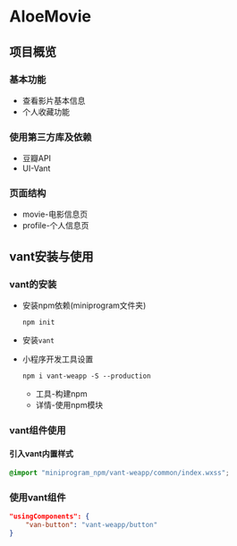 # AloeMovie

<a name="YmLjA"></a>

## 项目概览

### 基本功能

- 查看影片基本信息
- 个人收藏功能

### 使用第三方库及依赖

- 豆瓣API
- UI-Vant

### 页面结构

- movie-电影信息页
- profile-个人信息页


## vant安装与使用

### vant的安装

- 安装npm依赖(miniprogram文件夹)

  ```npm
  npm init
  ```

- 安装`vant`

- 小程序开发工具设置

  ```npm
  npm i vant-weapp -S --production
  ```

  - 工具-构建npm
  - 详情-使用npm模块
### vant组件使用

#### 引入vant内置样式

```css
@import "miniprogram_npm/vant-weapp/common/index.wxss";
```

### 使用vant组件

```json
"usingComponents": {
    "van-button": "vant-weapp/button"
}
```